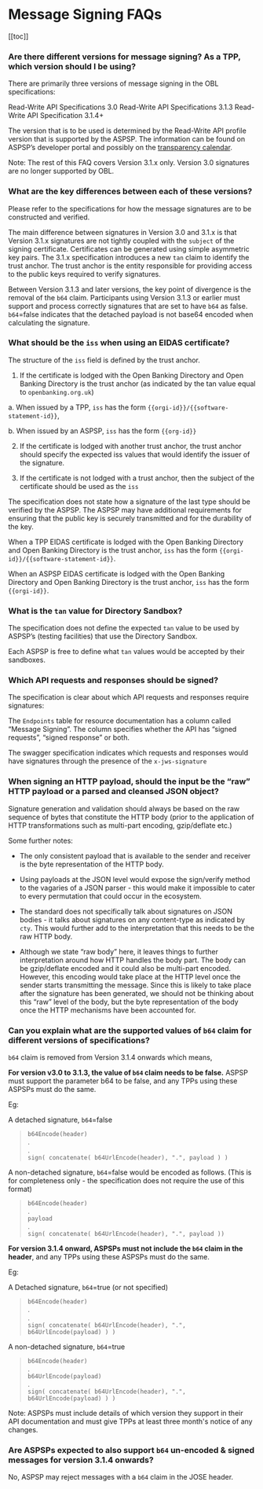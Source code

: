 # Message Signing FAQs

[[toc]]

### **Are there different versions for message signing? As a TPP, which version should I be using?**
There are primarily three versions of message signing in the OBL specifications:

Read-Write API Specifications 3.0
Read-Write API Specifications 3.1.3
Read-Write API Specification 3.1.4+

The version that is to be used is determined by the Read-Write API profile version that is supported by the ASPSP. The information can be found on ASPSP’s developer portal and possibly on the <a href="
https://openbanking.atlassian.net/wiki/spaces/AD/pages/1135346433/Transparency+Calendar
" class="external-link" rel="nofollow">transparency calendar</a>.

Note: The rest of this FAQ covers Version 3.1.x only. Version 3.0 signatures are no longer supported by OBL.


### **What are the key differences between each of these versions?**
Please refer to the specifications for how the message signatures are to be constructed and verified.

The main difference between signatures in Version 3.0 and 3.1.x is that Version 3.1.x signatures are not tightly coupled with the `subject` of the signing certificate. Certificates can be generated using simple asymmetric key pairs. The 3.1.x specification introduces a new `tan` claim to identify the trust anchor. The trust anchor is the entity responsible for providing access to the public keys required to verify signatures.

Between Version 3.1.3 and later versions, the key point of divergence is the removal of the `b64` claim. Participants using Version 3.1.3 or earlier must support and process correctly signatures that are set to have `b64` as false. `b64`=false indicates that the detached payload is not base64 encoded when calculating the signature.


### **What should be the `iss` when using an EIDAS certificate?**
The structure of the `iss` field is defined by the trust anchor.

1. If the certificate is lodged with the Open Banking Directory and Open Banking Directory is the trust anchor (as indicated by the tan value equal to `openbanking.org.uk`)

a. When issued by a TPP, `iss` has the form `{{orgi-id}}/{{software-statement-id}}`,

b. When issued by an ASPSP, `iss` has the form `{{org-id}}`

2. If the certificate is lodged with another trust anchor, the trust anchor should specify the expected iss values that would identify the issuer of the signature.

3. If the certificate is not lodged with a trust anchor, then the subject of the certificate should be used as the `iss`

The specification does not state how a signature of the last type should be verified by the ASPSP. The ASPSP may have additional requirements for ensuring that the public key is securely transmitted and for the durability of the key.

When a TPP EIDAS certificate is lodged with the Open Banking Directory and Open Banking Directory is the trust anchor, `iss` has the form <span v-pre>`{{orgi-id}}/{{software-statement-id}}`</span>.

When an ASPSP EIDAS certificate is lodged with the Open Banking Directory and Open Banking Directory is the trust anchor, `iss` has the form <span v-pre>`{{orgi-id}}`</span>.

### **What is the `tan` value for Directory Sandbox?**
The specification does not define the expected `tan` value to be used by ASPSP’s (testing facilities) that use the Directory Sandbox. 

Each ASPSP is free to define what `tan` values would be accepted by their sandboxes.

### **Which API requests and responses should be signed?**
The specification is clear about which API requests and responses require signatures:

The `Endpoints` table for resource documentation has a column called “Message Signing”. The column specifies whether the API has “signed requests”, “signed response” or both.

The swagger specification indicates which requests and responses would have signatures through the presence of the `x-jws-signature`

### **When signing an HTTP payload, should the input be the “raw” HTTP payload or a parsed and cleansed JSON object?**

Signature generation and validation should always be based on the raw sequence of bytes that constitute the HTTP body (prior to the application of HTTP transformations such as multi-part encoding, gzip/deflate etc.)

Some further notes:

* The only consistent payload that is available to the sender and receiver is the byte representation of the HTTP body.

* Using payloads at the JSON level would expose the sign/verify method to the vagaries of a JSON parser - this would make it impossible to cater to every permutation that could occur in the ecosystem.

* The standard does not specifically talk about signatures on JSON bodies - it talks about signatures on any content-type as indicated by `cty`. This would further add to the interpretation that this needs to be the raw HTTP body.

* Although we state “raw body” here, it leaves things to further interpretation around how HTTP handles the body part. The body can be gzip/deflate encoded and it could also be multi-part encoded. However, this encoding would take place at the HTTP level once the sender starts transmitting the message. Since this is likely to take place after the signature has been generated, we should not be thinking about this “raw” level of the body, but the byte representation of the body once the HTTP mechanisms have been accounted for.

### **Can you explain what are the supported values of `b64` claim for different versions of specifications?**

`b64` claim is removed from Version 3.1.4 onwards which means,

**For version v3.0 to 3.1.3, the value of `b64` claim needs to be false.** ASPSP must support the parameter b64 to be false, and any TPPs using these ASPSPs must do the same.

Eg:

A detached signature, `b64`=false 

>`b64Encode(header)`<br>
>.<br>
>.<br>
>`sign( concatenate( b64UrlEncode(header), ".", payload ) )`<br>

A non-detached signature, `b64`=false would be encoded as follows. (This is for completeness only - the specification does not require the use of this format)

>`b64Encode(header)`<br>
>.<br>
>`payload`<br>
>.<br>
>`sign( concatenate( b64UrlEncode(header), ".", payload ))`<br>

**For version 3.1.4 onward, ASPSPs must not include the `b64` claim in the header**, and any TPPs using these ASPSPs must do the same.

Eg:

A Detached signature, `b64`=true (or not specified)

>`b64Encode(header)`<br>
>.<br>
>.<br>
>`sign( concatenate( b64UrlEncode(header), ".", b64UrlEncode(payload) ) )`<br>

A non-detached signature, `b64`=true

>`b64Encode(header)`<br>
>.<br>
>`b64UrlEncode(payload)`<br>
>.<br>
>`sign( concatenate( b64UrlEncode(header), ".", b64UrlEncode(payload) ) )`<br>

Note: ASPSPs must include details of which version they support in their API documentation and must give TPPs at least three month's notice of any changes.

### **Are ASPSPs expected to also support `b64` un-encoded & signed messages for version 3.1.4 onwards?**

No, ASPSP may reject messages with a `b64` claim in the JOSE header.

